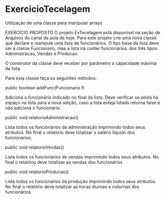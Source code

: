 # ExercicioTecelagem
 Utilização de uma classe para manipular arrays



EXERCÍCIO PROPOSTO
O projeto ExTecelagem está disponível na seção de Arquivos do canal da aula de hoje. Para este projeto crie uma nova classe que declare e manipule uma lista de funcionários. O tipo base da lista deve ser a classe Funcionario, mas a lista irá conter funcionários. dos três tipos: Administracao, Vendas e Producao.

O construtor da classe deve receber por parâmetro a capacidade máxima da lista.

Para esta classe faça os seguintes métodos:


public boolean addFunc(Funcionario f)

Adiciona o funcionário indicado no final da lista.
Deve verificar se ainda há espaço na lista para a nova adição,
caso a lista esteja lotada retorna false e não adiciona o funcionário.

public void relatorioAdministracao()

Lista todos os funcionários da administração imprimindo todos seus atributos.
No final o relatório deve totalizar o salário líquido dos funcionários.

public void relatorioVendas()

Lista todos os funcionários de vendas imprimindo todos seus atributos.
No final o relatório deve totalizar as vendas dos funcionários.

public void relatorioProducao()

Lista todos os funcionários da produção imprimindo todos seus atributos.
No final o relatório deve totalizar as horas diurnas e noturnas dos funcionários.
